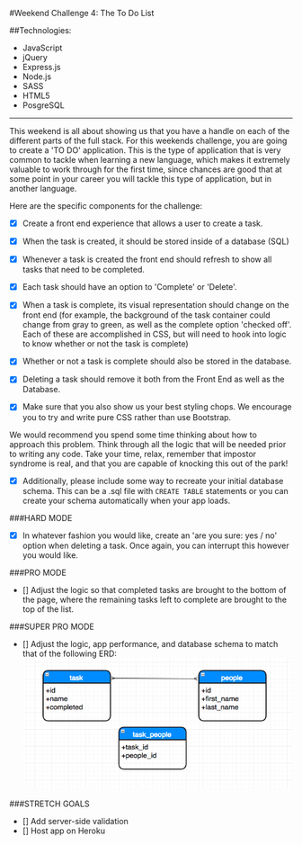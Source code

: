 #Weekend Challenge 4: The To Do List

##Technologies:
* JavaScript
* jQuery
* Express.js
* Node.js
* SASS
* HTML5
* PosgreSQL

-----

This weekend is all about showing us that you have a handle on each of the different parts of the full stack. For this weekends challenge, you are going to create a 'TO DO' application. This is the type of application that is very common to tackle when learning a new language, which makes it extremely valuable to work through for the first time, since chances are good that at some point in your career you will tackle this type of application, but in another language.

Here are the specific components for the challenge:

* [x] Create a front end experience that allows a user to create a task.
* [x] When the task is created, it should be stored inside of a database (SQL)
* [x] Whenever a task is created the front end should refresh to show all tasks that need to be completed.
* [x] Each task should have an option to 'Complete' or 'Delete'.
* [x] When a task is complete, its visual representation should change on the front end (for example, the background of the task container could change from gray to green, as well as the complete option 'checked off'. Each of these are accomplished in CSS, but will need to hook into logic to know whether or not the task is complete)
* [x] Whether or not a task is complete should also be stored in the database.
* [x] Deleting a task should remove it both from the Front End as well as the Database.

* [x] Make sure that you also show us your best styling chops. We encourage you to try and write pure CSS rather than use Bootstrap.

We would recommend you spend some time thinking about how to approach this problem. Think through all the logic that will be needed prior to writing any code. Take your time, relax, remember that impostor syndrome is real, and that you are capable of knocking this out of the park!

* [x] Additionally, please include some way to recreate your initial database schema. This can be a .sql file with `CREATE TABLE` statements or you can create your schema automatically when your app loads.

###HARD MODE
* [x] In whatever fashion you would like, create an 'are you sure: yes / no' option when deleting a task. Once again, you can interrupt this however you would like.

###PRO MODE
* [] Adjust the logic so that completed tasks are brought to the bottom of the page, where the remaining tasks left to complete are brought to the top of the list.

###SUPER PRO MODE
* [] Adjust the logic, app performance, and database schema to match that of the following ERD:
![ERD](public/images/super-pro-mode-ERD-model.png?raw=true "ERD")

###STRETCH GOALS
* [] Add server-side validation
* [] Host app on Heroku
